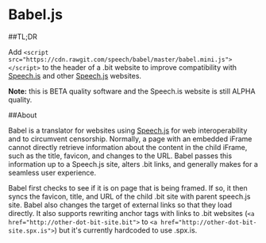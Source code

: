 Babel.js
=======

##TL;DR

Add `<script src="https://cdn.rawgit.com/speech/babel/master/babel.mini.js"></script>` to the header of a .bit website to improve compatibility with [Speech.is](http://www.speech.is) and other [Speech.js](https://github.com/speech/speech.js) websites.

**Note:** this is BETA quality software and the Speech.is website is still ALPHA quality.

##About

Babel is a translator for websites using [Speech.js](http://speech.github.io/speech.js/) for web interoperability and to circumvent censorship.  Normally, a page with an embedded iFrame cannot directly retrieve information about the content in the child iFrame, such as the title, favicon, and changes to the URL.  Babel passes this information up to a Speech.js site, alters .bit links, and generally makes for a seamless user experience.

Babel first checks to see if it is on page that is being framed.  If so, it then syncs the favicon, title, and URL of the child .bit site with parent speech.js site. 
Babel also changes the target of external links so that they load directly.  It also supports rewriting anchor tags with links to .bit websites (`<a href="http://other-dot-bit-site.bit">` to `<a href="http://other-dot-bit-site.spx.is">`) but it's currently hardcoded to use .spx.is.